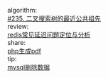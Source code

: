 

algorithm:   
[#235. 二叉搜索树的最近公共祖先](/algorithm/arts_week40_20201012/Solution.php)  
review:     
[redis常见延迟问题定位与分析](/review/arts_week40_20201012/readme.md)  
share:   
[php生成pdf](/share/arts_week40_20201012/php生成pdf.md)   
tip:  
[mysql删除数据](/tip/arts_week40_20201012/mysql删除数据.md)  
